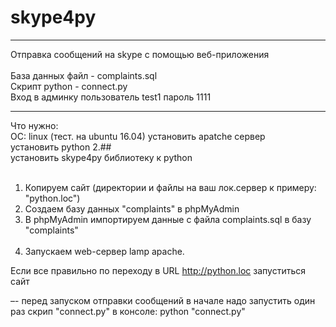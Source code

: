 # skype4py
******************************************************
Отправка сообщений на skype с помощью веб-приложения
<br><br>
База данных файл - complaints.sql<br>
Скрипт python - connect.py<br>
Вход в админку пользователь test1 пароль 1111
******************************************************
Что нужно:<br>
ОС: linux (тест. на ubuntu 16.04)
установить apatche сервер<br>
установить python 2.##<br>
установить skype4py библиотеку к python<br><br>

1. Копируем сайт (директории и файлы на ваш лок.сервер к примеру: "python.loc")<br>
2. Создаем базу данных "complaints" в phpMyAdmin<br>
3. В phpMyAdmin импортируем данные с файла complaints.sql в базу "complaints"<br><br>
4. Запускаем web-сервер lamp apache.
 
Если все правильно по переходу в URL http://python.loc запуститься сайт

–- перед запуском отправки сообщений в начале надо запустить один раз скрип "connect.py" в консоле: python "connect.py" 
